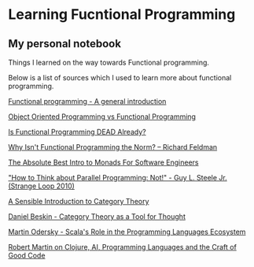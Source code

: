 # Learning Fucntional Programming
## My personal notebook
Things I learned on the way towards Functional programming.

Below is a list of sources which I used to learn more about functional programming. 


[Functional programming - A general introduction ](https://www.youtube.com/watch?v=8z_bUIl_uPo)

[Object Oriented Programming vs Functional Programming](https://www.youtube.com/watch?v=wyABTfR9UTU)

[Is Functional Programming DEAD Already?](https://www.youtube.com/watch?v=gE6nnDsh5Ck)

[Why Isn't Functional Programming the Norm? – Richard Feldman](https://www.youtube.com/watch?v=QyJZzq0v7Z4)

[The Absolute Best Intro to Monads For Software Engineers](https://www.youtube.com/watch?v=C2w45qRc3aU&t=506s)

[ "How to Think about Parallel Programming: Not!" - Guy L. Steele Jr. (Strange Loop 2010) ](https://www.youtube.com/watch?v=dPK6t7echuA)

[A Sensible Introduction to Category Theory](https://www.youtube.com/watch?v=yAi3XWCBkDo)

[ Daniel Beskin - Category Theory as a Tool for Thought ](https://www.youtube.com/watch?v=C1IGfRIjK5A)

[Martin Odersky - Scala's Role in the Programming Languages Ecosystem](https://www.youtube.com/watch?v=7mTNZeiIK7E)

[Robert Martin on Clojure, AI, Programming Languages and the Craft of Good Code](https://www.youtube.com/watch?v=FWQ5ICLEOu8)